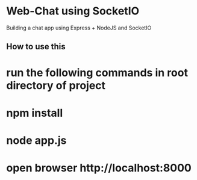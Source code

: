 # Web-Chat using SocketIO

Building a chat app using Express + NodeJS and SocketIO

## How to use this

# run the following commands in root directory of project

# npm install

# node app.js

# open browser http://localhost:8000
